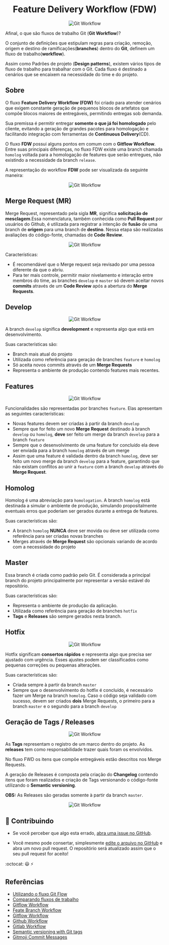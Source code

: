 <div align="center">

# Feature Delivery Workflow (FDW)

</div>

<div align="center">

![Git Workflow](./git_commit_vs_git_push.gif)

</div>

Afinal, o que são fluxos de trabalho Git (**Git Workflow**)?

O conjunto de definições que estipulam regras para criação, remoção, origem e destino de ramificações(**branches**) dentro do **Git**, definem um fluxo de trabalho(**workflow**).

Assim como Padrões de projeto (**Design patterns**), existem vários tipos de fluxo de trabalho para trabalhar com o Git. Cada fluxo é destinado a cenários que se encaixem na necessidade do time e do projeto.

## Sobre

O fluxo **Feature Delivery Workflow (FDW)** foi criado para atender cenários que exigem constante geração de pequenos blocos de artefatos que compõe blocos maiores de entregáveis, permitindo entregas sob demanda.

Sua premissa é permitir entregar **somente o que já foi homologado** pelo cliente, evitando a geração de grandes pacotes para homologação e facilitando integração com ferramentas de **Continuous Delivery**(CD).

O fluxo **FDW** possui alguns pontos em comum com o **Gitflow Workflow**. Entre suas principais diferenças, no fluxo FDW existe uma branch chamada `homolog` voltada para a homologação de features que serão entregues, não existindo a necessidade da branch `release`.

A representação do workflow **FDW** pode ser visualizada da seguinte maneira:

<div align="center">

![Git Workflow](./Git_Workflow.png)

</div>

## Merge Request (MR)

Merge Request, representado pela sigla **MR**, significa **solicitação de mesclagem**.Essa nomenclatura, também conhecida como **Pull Request** por usuários do Github, é utilizada para registrar a intenção de **fusão** de uma branch de **origem** para uma branch de **destino**. Nessa etapa são realizadas avaliações do código-fonte, chamadas de **Code Review**.

<div align="center">

![Git Workflow](./merge_request.png)

</div>

Características:

- É recomendável que o Merge request seja revisado por uma pessoa diferente da que o abriu.
- Para ter mais controle, permitir maior nivelamento e interação entre membros do time, as branches `develop` e `master` só devem aceitar novos **commits** através de um **Code Review** após a abertura do **Merge Requests**.

## Develop

<div align="center">

![Git Workflow](./gitflow_1.png)

</div>

A branch `develop` significa **development** e representa algo que está em desenvolvimento.

Suas características são:

- Branch mais atual do projeto
- Utilizada como referência para geração de branches `feature` e `homolog`
- Só aceita novos commits através de um **Merge Requests**
- Representa o ambiente de produção contendo features mais recentes.

## Features

<div align="center">

![Git Workflow](./groot_branches.gif)

</div>

Funcionalidades são representadas por branches `feature`. Elas apresentam as seguintes características:

- Novas features devem ser criadas à partir da branch `develop`
- Sempre que for feito um novo **Merge Request** destinado à branch `develop` ou `homolog`, **deve** ser feito um merge da branch `develop` para a branch `feature`
- Sempre que o desenvolvimento de uma feature for concluído ela deve ser enviada para a branch `homolog` através de um merge
- Assim que uma feature é validada dentro da branch `homolog`, deve ser feito um novo merge da branch `develop` para a feature, garantindo que não existam conflitos ao unir a `feature` com a branch `develop` através do **Merge Request**.

## Homolog

Homolog é uma abreviação para `homologation`. A branch `homolog` está destinada a simular o ambiente de produção, simulando propositalmente eventuais erros que poderiam ser gerados durante a entrega de features.

Suas características são:

- A branch `homolog` **NUNCA** deve ser movida ou deve ser utilizada como referência para ser criadas novas branches
- Merges através de **Merge Request** são opcionais variando de acordo com a necessidade do projeto

## Master

Essa branch é criada como padrão pelo Git. É considerada a principal branch do projeto principalmente por representar a versão estável do repositório.

Suas características são:

- Representa o ambiente de produção da aplicação.
- Utilizada como referência para geração de branches `hotfix`
- **Tags** e **Releases** são sempre gerados nesta branch.

## Hotfix

<div align="center">

![Git Workflow](./groot_branches_bad.gif)

</div>

Hotfix significam **consertos rápidos** e representa algo que precisa ser ajustado com urgência. Esses ajustes podem ser classificados como pequenas correções ou pequenas alterações.

Suas características são:

- Criada sempre à partir da branch `master`
- Sempre que o desenvolvimento do hotfix é concluído, é necessário fazer um Merge na branch `homolog`. Caso o código seja validado com sucesso, devem ser criados **dois** Merge Requests, o primeiro para a branch `master` e o segundo para a branch `develop` 

## Geração de Tags / Releases

<div align="center">

![Git Workflow](./gitflow_tags.png)

</div>

As **Tags** representam o registro de um marco dentro do projeto. As **releases** tem como responsabilidade trazer quais foram os envolvidos.

No fluxo FWD os itens que compõe entregáveis estão descritos nos Merge Requests.

A geração de Releases é composta pela criação do **Changelog** contendo itens que foram realizados e criação de Tags versionando o código-fonte utilizando o **Semantic versioning**.

**OBS:** As Releases são geradas somente à partir da branch `master`.

<div align="center">

![Git Workflow](./branch_balance.gif)

</div>


## :handshake: Contribuindo

 * Se você perceber que algo esta errado, [abra uma issue no GitHub](https://github.com/coopersystem-fsd/feature-delivery-workflow/issues/new/choose).

 * Você mesmo pode consertar, simplesmente [edite o arquivo no GitHub](https://github.com/php-df/vagas/edit/master/Readme.MD) e abra um novo pull request. O repositório será atualizado assim que o seu pull request for aceito!

:octocat: :smiley: :zap:

## Referências

- [Utilizando o fluxo Git Flow](https://medium.com/trainingcenter/utilizando-o-fluxo-git-flow-e63d5e0d5e04)
- [Comparando fluxos de trabalho](https://www.atlassian.com/br/git/tutorials/comparing-workflows)
- [Gitflow Workflow](https://www.atlassian.com/git/tutorials/comparing-workflows/gitflow-workflow)
- [Feate Branch Workflow](https://www.atlassian.com/git/tutorials/comparing-workflows/feature-branch-workflow)
- [Gitflow Workflow](https://imasters.com.br/desenvolvimento/quatro-workflows-para-trabalhar-com-git-melhores-2013)
- [Github Workflow](http://scottchacon.com/2011/08/31/github-flow.html)
- [Gitlab Workflow](https://about.gitlab.com/blog/2014/09/29/gitlab-flow)
- [Semantic versioning with Git tags](https://travishorn.com/semantic-versioning-with-git-tags-1ef2d4aeede6)
- [Gitmoji Commit Messages](https://gitmoji.carloscuesta.me) 
